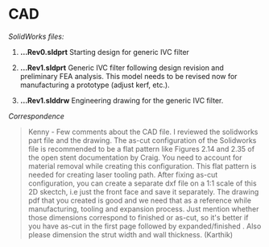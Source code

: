 # CAD

*SolidWorks files:*

1. **...Rev0.sldprt** Starting design for generic IVC filter

2. **...Rev1.sldprt** Generic IVC filter following design revision and preliminary FEA analysis. This model needs to be revised now for manufacturing a prototype (adjust kerf, etc.).

3. **...Rev1.slddrw** Engineering drawing for the generic IVC filter.


*Correspondence*

>Kenny - Few comments about the CAD file. I reviewed the solidworks part file and the drawing. The as-cut configuration of the Solidworks file is recommended to be a flat pattern like Figures 2.14 and 2.35 of the open stent documentation by Craig. You need to account for material removal while creating this configuration. This flat pattern is needed for creating laser tooling path. After fixing as-cut configuration, you can create a separate dxf file on a 1:1 scale of this 2D skectch, i.e just the front face and save it separately. 
>The drawing pdf that you created is good and we need that as a reference while manufacturing, tooling and expansion process. Just mention whether those dimensions correspond to finished or as-cut, so it's better if you have as-cut in the first page followed by expanded/finished . Also please dimension the strut width and wall thickness.
>(Karthik)
